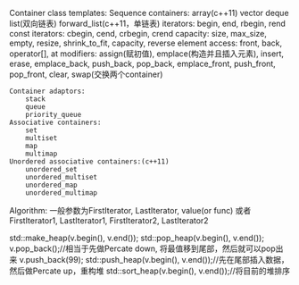Container class templates:
    Sequence containers:
        array(c++11)
        vector
        deque
        list(双向链表)
        forward_list(c++11，单链表)
    iterators: begin, end, rbegin, rend
    const iterators: cbegin, cend, crbegin, crend
    capacity: size, max_size, empty, resize, shrink_to_fit, capacity, reverse
    element access: front, back, operator[], at
    modifiers: assign(赋初值), emplace(构造并且插入元素), insert, erase, emplace_back, push_back, pop_back, emplace_front, push_front, pop_front, clear, swap(交换两个container)

    Container adaptors:
        stack
        queue
        priority_queue
    Associative containers:
        set
        multiset
        map
        multimap
    Unordered associative containers:(c++11)
        unordered_set
        unordered_multiset
        unordered_map
        unordered_multimap


Algorithm:
  一般参数为FirstIterator, LastIterator, value(or func)
  或者FirstIterator1, LastIterator1, FirstIterator2, LastIterator2

  std::make_heap(v.begin(), v.end());
  std::pop_heap(v.begin(), v.end()); v.pop_back();//相当于先做Percate down, 将最值移到尾部，然后就可以pop出来
  v.push_back(99); std::push_heap(v.begin(), v.end());//先在尾部插入数据，然后做Percate up，重构堆
  std::sort_heap(v.begin(), v.end());//将目前的堆排序
